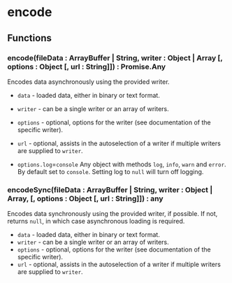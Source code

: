 # encode

## Functions

### encode(fileData : ArrayBuffer | String, writer : Object | Array [, options : Object [, url : String]]) : Promise.Any

Encodes data asynchronously using the provided writer.

- `data` - loaded data, either in binary or text format.
- `writer` - can be a single writer or an array of writers.
- `options` - optional, options for the writer (see documentation of the specific writer).
- `url` - optional, assists in the autoselection of a writer if multiple writers are supplied to `writer`.

- `options.log`=`console` Any object with methods `log`, `info`, `warn` and `error`. By default set to `console`. Setting log to `null` will turn off logging.

### encodeSync(fileData : ArrayBuffer | String, writer : Object | Array, [, options : Object [, url : String]]) : any

Encodes data synchronously using the provided writer, if possible. If not, returns `null`, in which case asynchronous loading is required.

- `data` - loaded data, either in binary or text format.
- `writer` - can be a single writer or an array of writers.
- `options` - optional, options for the writer (see documentation of the specific writer).
- `url` - optional, assists in the autoselection of a writer if multiple writers are supplied to `writer`.
